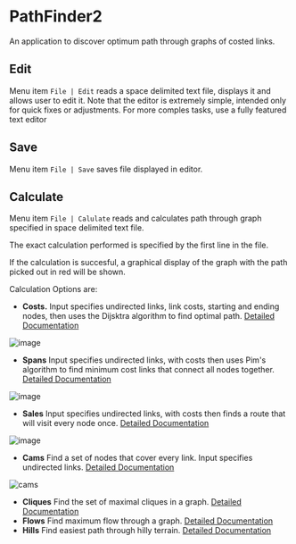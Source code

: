 # PathFinder2

An application to discover optimum path through graphs of costed links. 

## Edit

Menu item `File | Edit` reads a space delimited text file, displays it and allows user to edit it.  Note that the editor is extremely simple, intended only for quick fixes or adjustments.  For more comples tasks, use a fully featured text editor

## Save

Menu item `File | Save` saves file displayed in editor.

## Calculate

Menu item `File | Calulate` reads and calculates path through graph specified in space delimited text file.  

The exact calculation performed is specified by the first line in the file.  

If the calculation is succesful, a graphical display of the graph with the path picked out in red will be shown.

Calculation Options are:

 - __Costs.__ Input specifies undirected links, link costs, starting and ending nodes, then uses the Dijsktra algorithm to find optimal path. [Detailed Documentation](https://github.com/JamesBremner/PathFinder2/wiki/Costs)

![image](https://user-images.githubusercontent.com/2046227/120937017-05a78680-c6d9-11eb-9571-57d70303c1c1.png)

 - __Spans__ Input specifies undirected links, with costs then uses Pim's algorithm to find minimum cost links that connect all nodes together. [Detailed Documentation](https://github.com/JamesBremner/PathFinder2/wiki/Spans)

![image](https://user-images.githubusercontent.com/2046227/120936975-d6911500-c6d8-11eb-9bc2-c67df948fbde.png)

 - __Sales__  Input specifies undirected links, with costs then finds a route that will visit every node once. [Detailed Documentation](https://github.com/JamesBremner/PathFinder2/wiki/Sales)
 
 ![image](https://user-images.githubusercontent.com/2046227/120936942-a77aa380-c6d8-11eb-9f4d-6b2c59e4edc3.png)

 - __Cams__ Find a set of nodes that cover every link.  Input specifies undirected links.  [Detailed Documentation](https://github.com/JamesBremner/PathFinder2/wiki/Cams)

![cams](https://user-images.githubusercontent.com/2046227/120936885-4fdc3800-c6d8-11eb-966a-577e1c81b1dd.png)

 - __Cliques__ Find the set of maximal cliques in a graph. [Detailed Documentation](https://github.com/JamesBremner/PathFinder2/wiki/Cliques)
 - __Flows__ Find maximum flow through a graph.  [Detailed Documentation](https://github.com/JamesBremner/PathFinder2/wiki/Flows)
 - __Hills__ Find easiest path through hilly terrain. [Detailed Documentation](https://github.com/JamesBremner/PathFinder2/wiki/Hills)
